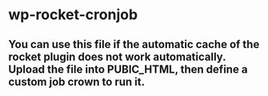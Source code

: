 # wp-rocket-cronjob

## You can use this file if the automatic cache of the rocket plugin does not work automatically. Upload the file into PUBIC_HTML, then define a custom job crown to run it.
